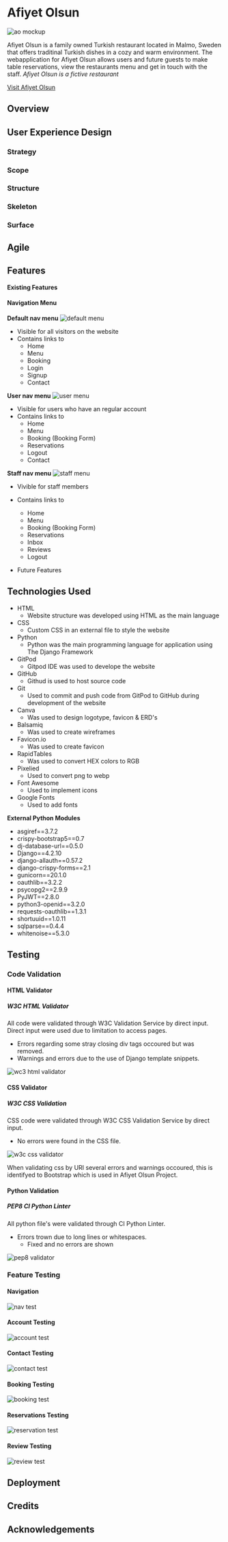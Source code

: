# Afiyet Olsun

![ao mockup](docs/readme_img/ao-mockup.png)

Afiyet Olsun is a family owned Turkish restaurant located in Malmo, Sweden that offers traditinal Turkish dishes in a cozy and warm environment. 
The webapplication for Afiyet Olsun allows users and future guests to make table reservations, view the restaurants menu and get in touch with the staff.
*Afiyet Olsun is a fictive restaurant*

[Visit Afiyet Olsun](https://afiyet-olsun-aa5b34b7e423.herokuapp.com/)

## Overview

## User Experience Design
### Strategy

### Scope

### Structure

### Skeleton


### Surface

## Agile

## Features
**Existing Features**

#### Navigation Menu

**Default nav menu**
![default menu](docs/readme_img/default-menu-ao.png)

* Visible for all visitors on the website
* Contains links to
  * Home
  * Menu
  * Booking
  * Login
  * Signup
  * Contact

**User nav menu**
![user menu](docs/readme_img/user-menu-ao.png)

* Visible for users who have an regular account
* Contains links to
  * Home
  * Menu
  * Booking (Booking Form)
  * Reservations
  * Logout
  * Contact

**Staff nav menu**
![staff menu](docs/readme_img/staff-menu-ao.png)

* Vivible for staff members
* Contains links to
  * Home
  * Menu
  * Booking (Booking Form)
  * Reservations
  * Inbox
  * Reviews
  * Logout





* Future Features

## Technologies Used
* HTML
  * Website structure was developed using HTML as the main language
* CSS
  * Custom CSS in an external file to style the website
* Python 
  * Python was the main programming language for application using The Django Framework
* GitPod
  * Gitpod IDE was used to develope the website
* GitHub
  * Githud is used to host source code
* Git
  * Used to commit and push code from GitPod to GitHub during development of the website
* Canva
  * Was used to design logotype, favicon & ERD's
* Balsamiq
  * Was used to create wireframes
* Favicon.io
  * Was used to create favicon
* RapidTables
  * Was used to convert HEX colors to RGB
* Pixelied
  * Used to convert png to webp
* Font Awesome
  * Used to implement icons
* Google Fonts
  * Used to add fonts


**External Python Modules**
* asgiref==3.7.2
* crispy-bootstrap5==0.7
* dj-database-url==0.5.0
* Django==4.2.10
* django-allauth==0.57.2
* django-crispy-forms==2.1
* gunicorn==20.1.0
* oauthlib==3.2.2
* psycopg2==2.9.9
* PyJWT==2.8.0
* python3-openid==3.2.0
* requests-oauthlib==1.3.1
* shortuuid==1.0.11
* sqlparse==0.4.4
* whitenoise==5.3.0

## Testing

### Code Validation

#### HTML Validator
##### W3C HTML Validator

All code were validated through W3C Validation Service by direct input. Direct input were used due to limitation to access pages.

* Errors regarding some stray closing div tags occoured but was removed.
* Warnings and errors due to the use of Django template snippets.


![wc3 html validator](docs/readme_img/base.w3-ao.png)

#### CSS Validator
##### W3C CSS Validation

CSS code were validated through W3C CSS Validation Service by direct input.
* No errors were found in the CSS file.

![w3c css validator](docs/readme_img/w3c-css-ao.png)

When validating css by URI several errors and warnings occoured, this is identifyed to Bootstrap which is used in Afiyet Olsun Project.


#### Python Validation
##### PEP8 CI Python Linter

All python file's were validated through CI Python Linter.

* Errors trown due to long lines or whitespaces.
  * Fixed and no errors are shown 

![pep8 validator](docs/readme_img/py-linter-ao.png)

### Feature Testing

#### Navigation
![nav test](docs/readme_img/nav-test-ao.png)

#### Account Testing
![account test](docs/readme_img/account-test-ao.png)

#### Contact Testing
![contact test](docs/readme_img/contact-test-ao.png)

#### Booking Testing
![booking test](docs/readme_img/booking-test-ao.png)

#### Reservations Testing
![reservation test](docs/readme_img/reservation-test-ao.png)

#### Review Testing
![review test](docs/readme_img/review-test-ao.png)


## Deployment

## Credits

## Acknowledgements

